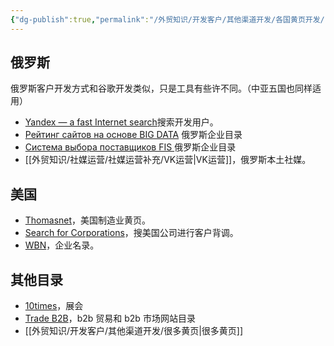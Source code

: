 ```yaml
---
{"dg-publish":true,"permalink":"/外贸知识/开发客户/其他渠道开发/各国黄页开发/"}
---
```


## 俄罗斯

俄罗斯客户开发方式和谷歌开发类似，只是工具有些许不同。（中亚五国也同样适用）

- [Yandex — a fast Internet search](https://yandex.com/)搜索开发用户。
- [Рейтинг сайтов на основе BIG DATA](https://wwwrating.com/) 俄罗斯企业目录
- [Система выбора поставщиков FIS ](https://fis.ru/) 俄罗斯企业目录
- [[外贸知识/社媒运营/社媒运营补充/VK运营\|VK运营]]，俄罗斯本土社媒。

## 美国

- [Thomasnet](https://www.thomasnet.com/)，美国制造业黄页。
- [Search for Corporations](https://search.sunbiz.org/Inquiry/CorporationSearch/ByName)，搜美国公司进行客户背调。
- [WBN](https://www.wbnb2b.com/)，企业名录。

## 其他目录

- [10times](https://10times.com/zh-CN/)，展会
- [Trade B2B](https://www.tradeb2b.net/)，b2b 贸易和 b2b 市场网站目录
- [[外贸知识/开发客户/其他渠道开发/很多黄页\|很多黄页]]
